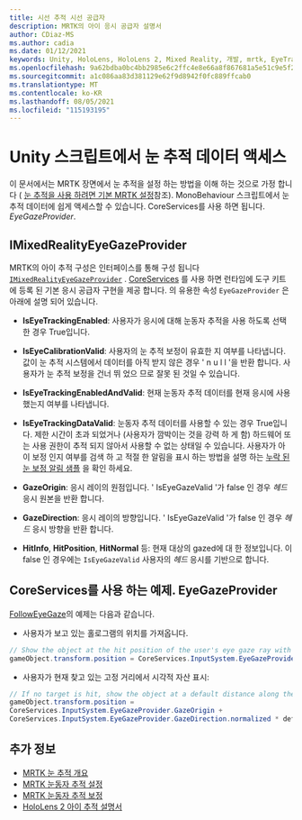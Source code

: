 ```yaml
---
title: 시선 추적 시선 공급자
description: MRTK의 아이 응시 공급자 설명서
author: CDiaz-MS
ms.author: cadia
ms.date: 01/12/2021
keywords: Unity, HoloLens, HoloLens 2, Mixed Reality, 개발, mrtk, EyeTracking, EyeGaze,
ms.openlocfilehash: 9a62bdba0bc4bb2985e6c2ffc4e8e66a8f867681a5e51c9e5f235b29f3baaf50
ms.sourcegitcommit: a1c086aa83d381129e62f9d8942f0fc889ffcab0
ms.translationtype: MT
ms.contentlocale: ko-KR
ms.lasthandoff: 08/05/2021
ms.locfileid: "115193195"
---
```

# <a name="accessing-eye-tracking-data-in-your-unity-script"></a>Unity 스크립트에서 눈 추적 데이터 액세스

이 문서에서는 MRTK 장면에서 눈 추적을 설정 하는 방법을 이해 하는 것으로 가정 합니다 ( [눈 추적을 사용 하려면 기본 MRTK 설정](eye-tracking-basic-setup.md)참조).
MonoBehaviour 스크립트에서 눈 추적 데이터에 쉽게 액세스할 수 있습니다. CoreServices를 사용 하면 됩니다. *EyeGazeProvider*.

## <a name="imixedrealityeyegazeprovider"></a>IMixedRealityEyeGazeProvider

MRTK의 아이 추적 구성은 인터페이스를 통해 구성 됩니다 [`IMixedRealityEyeGazeProvider`](xref:Microsoft.MixedReality.Toolkit.Input.IMixedRealityEyeGazeProvider) . [CoreServices](eye-tracking-eye-gaze-provider.md) 를 사용 하면 런타임에 도구 키트에 등록 된 기본 응시 공급자 구현을 제공 합니다.
의 유용한 속성 `EyeGazeProvider` 은 아래에 설명 되어 있습니다.

- **IsEyeTrackingEnabled**: 사용자가 응시에 대해 눈동자 추적을 사용 하도록 선택한 경우 True입니다.

- **IsEyeCalibrationValid**: 사용자의 눈 추적 보정이 유효한 지 여부를 나타냅니다.
값이 눈 추적 시스템에서 데이터를 아직 받지 않은 경우 ' n u l l '을 반환 합니다.
사용자가 눈 추적 보정을 건너 뛰 었으 므로 잘못 된 것일 수 있습니다.

- **IsEyeTrackingEnabledAndValid**: 현재 눈동자 추적 데이터를 현재 응시에 사용 했는지 여부를 나타냅니다.

- **IsEyeTrackingDataValid**: 눈동자 추적 데이터를 사용할 수 있는 경우 True입니다.
제한 시간이 초과 되었거나 (사용자가 깜박이는 것을 강력 하 게 함) 하드웨어 또는 사용 권한이 추적 되지 않아서 사용할 수 없는 상태일 수 있습니다.
사용자가 아이 보정 인지 여부를 검색 하 고 적절 한 알림을 표시 하는 방법을 설명 하는 [누락 된 눈 보정 알림 샘플](eye-tracking-is-user-calibrated.md) 을 확인 하세요.

- **GazeOrigin**: 응시 레이의 원점입니다.
' IsEyeGazeValid '가 false 인 경우 *헤드* 응시 원본을 반환 합니다.

- **GazeDirection**: 응시 레이의 방향입니다.
' IsEyeGazeValid '가 false 인 경우 *헤드* 응시 방향을 반환 합니다.

- **HitInfo**, **HitPosition**, **HitNormal** 등: 현재 대상의 gazed에 대 한 정보입니다.
이 false 인 경우에는 `IsEyeGazeValid` 사용자의 *헤드* 응시를 기반으로 합니다.

## <a name="examples-for-using-coreservicesinputsystemeyegazeprovider"></a>CoreServices를 사용 하는 예제. EyeGazeProvider

[FollowEyeGaze](xref:Microsoft.MixedReality.Toolkit.Examples.Demos.EyeTracking.FollowEyeGaze)의 예제는 다음과 같습니다.

- 사용자가 보고 있는 홀로그램의 위치를 가져옵니다.

```c#
// Show the object at the hit position of the user's eye gaze ray with the target.
gameObject.transform.position = CoreServices.InputSystem.EyeGazeProvider.HitPosition;
```

- 사용자가 현재 찾고 있는 고정 거리에서 시각적 자산 표시:

```c#
// If no target is hit, show the object at a default distance along the gaze ray.
gameObject.transform.position =
CoreServices.InputSystem.EyeGazeProvider.GazeOrigin +
CoreServices.InputSystem.EyeGazeProvider.GazeDirection.normalized * defaultDistanceInMeters;
```

## <a name="see-also"></a>추가 정보

- [MRTK 눈 추적 개요](eye-tracking-main.md)
- [MRTK 눈동자 추적 설정](eye-tracking-basic-setup.md)
- [MRTK 눈동자 추적 보정](eye-tracking-is-user-calibrated.md)
- [HoloLens 2 아이 추적 설명서](/windows/mixed-reality/eye-tracking)